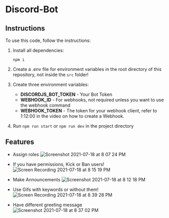 # Discord-Bot

## Instructions

To use this code, follow the instructions:

1) Install all dependencies:

    `npm i`

2) Create a .env file for environment variables in the root directory of this repository, not inside the `src` folder!

3) Create three environment variables:
    - **DISCORDJS_BOT_TOKEN** - Your Bot Token
    - **WEBHOOK_ID** - For webhooks, not required unless you want to use the webhook command
    - **WEBHOOK_TOKEN** - The token for your webhook client, refer to 1:12:00 in the video on how to create a Webhook.

4) Run `npm run start` or `npm run dev` in the project directory

## Features

- Assign roles
![Screenshot 2021-07-18 at 8 07 24 PM](https://user-images.githubusercontent.com/67803385/126072146-444ec125-f7de-47b9-a9d4-9de932cd31e3.png)

- If you have permissions, Kick or Ban users!
![Screen Recording 2021-07-18 at 8 15 19 PM](https://user-images.githubusercontent.com/67803385/126072192-64700502-f84c-43c6-ac05-90d5c6377d76.gif)

- Make Announcements
![Screenshot 2021-07-18 at 8 12 18 PM](https://user-images.githubusercontent.com/67803385/126072250-eea2d2b3-4fc3-4ab1-8f76-91c265fb7bbc.png)

- Use Gifs with keywords or without them!
![Screen Recording 2021-07-18 at 8 39 28 PM](https://user-images.githubusercontent.com/67803385/126072396-a8681d3c-9487-4446-92c6-03f52cc0bfcb.gif)

- Have different greeting message
![Screenshot 2021-07-18 at 8 37 02 PM](https://user-images.githubusercontent.com/67803385/126072269-d02bac1d-11a3-45cb-b871-e2813d2372c7.png)

